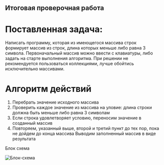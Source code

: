 ## Итоговая проверочная работа

# Поставленная задача:

Написать программу, которая из имеющегося массива строк формирует массив из строк, длина которых меньше либо равна 3 символа. Первоначальный массив можно ввести с клавиатуры, либо задать на старте выполнения алгоритма. При решении не рекомендуется пользоваться коллекциями, лучше обойтись исключительно массивами.


# Алгоритм действий
1. Перебрать значение исходного массива
2. Проверить каждое значение из массива на уловие: длина строки должна быть меньше либо равна 3 символам
3. Если строка удовлетворяет условию, переносим значение в созданный массив
4. Повторяем, указанный выше, второй и третий пункт до тех пор, пока не дойдем до конца массива
Выводим заполненный массив в виде результата

Блок схема

![Блок-схема](diagram%20(1).png)